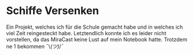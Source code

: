 
# Schiffe Versenken

Ein Projekt, welches ich für die Schule gemacht habe und in welches ich viel Zeit reingesteckt habe.
Letztendlich konnte ich es leider nicht vorstellen, da das MiraCast keine Lust auf mein Notebook hatte.
Trotzdem ne 1 bekommen    ¯\\_(ツ)_/¯
